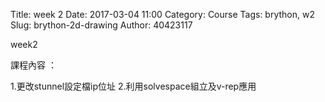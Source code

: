 Title: week 2
Date: 2017-03-04 11:00
Category: Course
Tags: brython, w2
Slug: brython-2d-drawing
Author: 40423117


week2

<!-- PELICAN_END_SUMMARY -->

課程內容 ：

1.更改stunnel設定檔ip位址
2.利用solvespace組立及v-rep應用